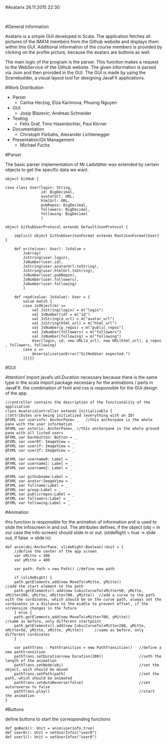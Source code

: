#Avatarix 26.11.2015 22:30

![<fhLogo>](<https://www.fh-joanneum.at/custom/images/logo_1001.png>)
![<fhIma>](<http://www.fh-joanneum.at/global/show_picture.asp?id=aaaaaaaaaajahgt>)

#General Information

Avatarix is a simple GUI developed in Scala. The application fetches all pictures of the IMA14 members from the Github website and displays them within this GUI. Additional information of the course members is provided by clicking on the profile picture, because the avatars are buttons as well.

The main logic of the program is the parser. This function makes a request to the WebService of the Github website. The given information is parsed via Json and then provided in the GUI. The GUI is made by using the Scenebuilder, a visual layout tool for designing JavaFX applications.

#Work Distribution

- Parser
	- Carina Herzog, Elza Karimova, Phuong Nguyen
- GUI
	- Josip Blazevic, Andreas Schneider
- Testing
	- Felix Graf, Timo Hasenbichler, Paul Körner
- Documentation
	- Christoph Fürbahs, Alexander Lichtenegger
- Presentation/Git Management
	- Michael Fuchs

#Parser

The basic parser implementation of Mr Ladstätter was extended by certain objects to get the specific data we want.
    
    object GitHub {
    
    case class User(login: String,
                    id: BigDecimal,
                    avatarUrl: URL,
                    htmlUrl: URL,
                    pubRepos: BigDecimal,
                    followers: BigDecimal,
                    following: BigDecimal
                    )
    
    object GithubUserProtocol extends DefaultJsonProtocol {
    
        implicit object GithubUserJsonFormat extends RootJsonFormat[User] {
        
        def write(user: User): JsValue =
            JsArray(
            JsString(user.login),
            JsNumber(user.id),
            JsString(user.avatarUrl.toString),
            JsString(user.htmlUrl.toString),
            JsNumber(user.pubRepos),
            JsNumber(user.followers),
            JsNumber(user.following)
            )
    
        def read(value: JsValue): User = {
            value match {
            case JsObject(m) =>
                val JsString(login) = m("login")
                val JsNumber(id) = m("id")
                val JsString(a_url) = m("avatar_url")
                val JsString(html_url) = m("html_url")
                val JsNumber(p_repos) = m("public_repos")
                val JsNumber(followers) = m("followers")
                val JsNumber(following) = m("following")
                User(login, id, new URL(a_url), new URL(html_url), p_repos , followers, following)
            case x =>
                deserializationError("GitHubUser expected.")
            }}}}}

#GUI

Attention!
import javafx.util.Duration necessary because there is the same type in the scala import package
necessary for the animations / parts in JavaFX.
the combination of fxml and css is responsible for the GUI design of the app.

    //controller contains the description of the functionality of the application
    class AvatarixController extends Initializable {
    //attributes are being initialized (everything with an ID)
    @FXML var userinfo: AnchorPane= _	//this anchorpane is the whole pane with the user information
    @FXML var asterix: AnchorPane=_	//this anchorpane is the whole ground pane with all listed users 
    @FXML var backbutton: Button = _
    @FXML var user0f: ImageView = _
    @FXML var user1f: ImageView = _
    @FXML var user2f: ImageView = _

    @FXML var username0: Label = _
    @FXML var username1: Label = _
    @FXML var username2: Label = _
    
    @FXML var githubname:Label = _
    @FXML var avatar:ImageView = _
    @FXML var fullname:Label = _
    @FXML var group:Label = _
    @FXML var publicrepos:Label = _
    @FXML var followers:Label = _
    @FXML var following:Label = _

#Animation

this function is responsible for the animation of information and is used to slide the infoscreen in and out.
The attributes defines, if the object (obj = in our case the info-screen) should slide in or out. (slideRight = true -> slide out, if false -> slide in)

    def anim(obj:AnchorPane, slideRight:Boolean):Unit = {
        //define the center of the app screen
        var xMitte = 300 
        var yMitte = 400
        
        var path: Path = new Path() //define new path
    
        if (slideRight) {
        path.getElements.add(new MoveTo(xMitte, yMitte))		        //add the start element to the path
        path.getElements().add(new CubicCurveTo(xMitte+50, yMitte, xMitte+200, yMitte, xMitte+700, yMitte))  //add a curve to the path with the cordinates, which should be on the curve path, always set the cordinates in a distance to the middle to prevent offset, if the screensize changes in the future
        } else {
        path.getElements.add(new MoveTo(xMitte+700, yMitte))			//same as before, only different startpoint
        path.getElements().add(new CubicCurveTo(xMitte+200, yMitte, xMitte+50, yMitte, xMitte, yMitte))		//same as before, only different cordinates
        }
    
        var pathTrans : PathTransition = new PathTransition()	//define a new pathtransition
        pathTrans.setDuration(new Duration(200))				//seth the length of the animation 
        pathTrans.setNode(obj)									//set the object, wich should be moved
        pathTrans.setPath(path)									//set the path, which should be animated
        pathTrans.setAutoReverse(false)							//set autoreverse to false
        pathTrans.play()										//start the animation
    }

#Buttons

define buttons to start the corresponding functions

    def goBack(): Unit = anim(userinfo,true)
    def user0(): Unit = setUserInfos("user0")
    def user1(): Unit = setUserInfos("user0")

